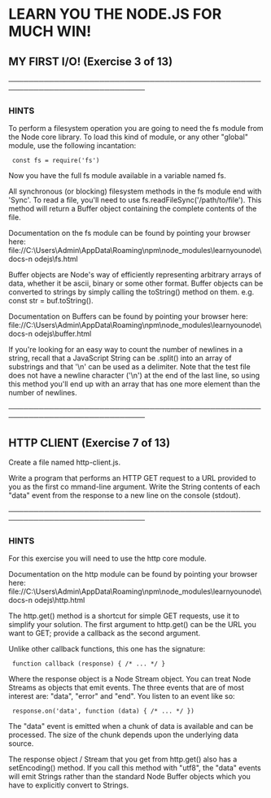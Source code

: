  # LEARN YOU THE NODE.JS FOR MUCH WIN!

 ## MY FIRST I/O! (Exercise 3 of 13)
 ─────────────────────────────────────────────────────────────────────────────
 ### HINTS

  To perform a filesystem operation you are going to need the fs module from
  the Node core library. To load this kind of module, or any other "global"
  module, use the following incantation:

     const fs = require('fs')

  Now you have the full fs module available in a variable named fs.

  All synchronous (or blocking) filesystem methods in the fs module end with
  'Sync'. To read a file, you'll need to use
  fs.readFileSync('/path/to/file'). This method will return a Buffer object
  containing the complete contents of the file.

  Documentation on the fs module can be found by pointing your browser here:
  file://C:\Users\Admin\AppData\Roaming\npm\node_modules\learnyounode\docs-n
  odejs\fs.html

  Buffer objects are Node's way of efficiently representing arbitrary arrays
  of data, whether it be ascii, binary or some other format. Buffer objects
  can be converted to strings by simply calling the toString() method on
  them. e.g. const str = buf.toString().

  Documentation on Buffers can be found by pointing your browser here:
  file://C:\Users\Admin\AppData\Roaming\npm\node_modules\learnyounode\docs-n
  odejs\buffer.html

  If you're looking for an easy way to count the number of newlines in a
  string, recall that a JavaScript String can be .split() into an array of
  substrings and that '\n' can be used as a delimiter. Note that the test
  file does not have a newline character ('\n') at the end of the last line,
  so using this method you'll end up with an array that has one more element
  than the number of newlines.

 ─────────────────────────────────────────────────────────────────────────────  


 ## HTTP CLIENT (Exercise 7 of 13)

  Create a file named http-client.js.

  Write a program that performs an HTTP GET request to a URL provided to you
  as the first co mmand-line argument. Write the String contents of each  
  "data" event from the response to a new line on the console (stdout).  
   
 ─────────────────────────────────────────────────────────────────────────────  
   
 ### HINTS

  For this exercise you will need to use the http core module.

  Documentation on the http module can be found by pointing your browser
  here:
  file://C:\Users\Admin\AppData\Roaming\npm\node_modules\learnyounode\docs-n
  odejs\http.html

  The http.get() method is a shortcut for simple GET requests, use it to
  simplify your solution. The first argument to http.get() can be the URL
  you want to GET; provide a callback as the second argument.

  Unlike other callback functions, this one has the signature:

     function callback (response) { /* ... */ }

  Where the response object is a Node Stream object. You can treat Node
  Streams as objects that emit events. The three events that are of most
  interest are: "data", "error" and "end". You listen to an event like so:

     response.on('data', function (data) { /* ... */ })

  The "data" event is emitted when a chunk of data is available and can be
  processed. The size of the chunk depends upon the underlying data source.

  The response object / Stream that you get from http.get() also has a
  setEncoding() method. If you call this method with "utf8", the "data"
  events will emit Strings rather than the standard Node Buffer objects
  which you have to explicitly convert to Strings.

